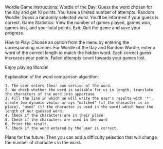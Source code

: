 Wordle Game Instructions:
	Wordle of the Day: Guess the word chosen for the day and get 10 points. You have a limited number of attempts. 
	Random Wordle: Guess a randomly selected word. You'll be informed if your guess is correct.
	Game Statistics: View the number of games played, games won, games lost, and your total points.
	Exit: Quit the game and save your progress.

How to Play:
	Choose an option from the menu by entering the corresponding number.
	For Wordle of the Day and Random Wordle, enter a word of the correct length to match the hidden word.
	Each correct guess increases your points. Failed attempts count towards your games lost.

Enjoy playing Wordle!

Explanation of the word comparison algorithm:

	1. The user enters their own version of the word.
	2. We check whether the word is suitable for us in length, translate the characters of the word into uppercase
	3. Fill the line in which we will write the user's results with '*', create two dynamic vextor arrays "matched" (if the character is in place), "used" (if the character is used in the word) which have the length of our guessed word.
	4. Check if the characters are in their place
	5. Check if the characters are used in the word
	6. Print the result.
	7. Check if the word entered by the user is correct.

Plans for the future:
	Then you can add a difficulty selection that will change the number of characters in the word.